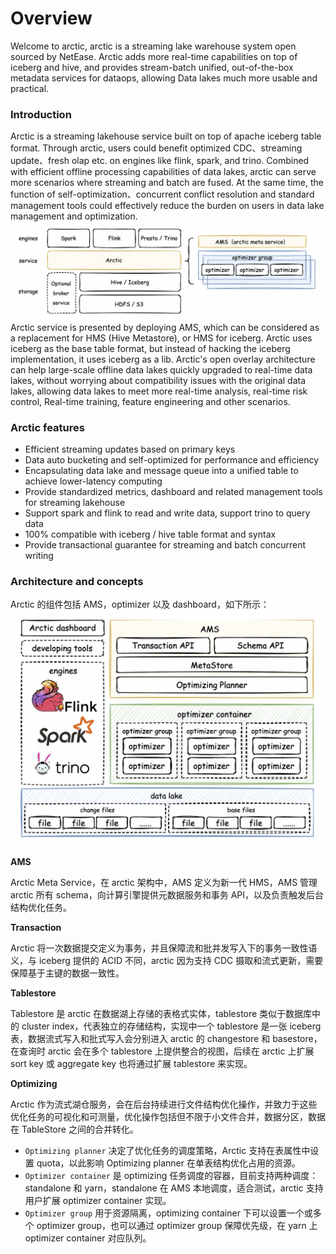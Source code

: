 # Overview
Welcome to arctic, arctic is a streaming lake warehouse system open sourced by NetEase.
Arctic adds more real-time capabilities on top of iceberg and hive, and provides stream-batch unified, out-of-the-box metadata services for dataops,
allowing Data lakes much more usable and practical.

### Introduction

Arctic is a streaming lakehouse service built on top of apache iceberg table format.
Through arctic, users could benefit optimized CDC、streaming update、fresh olap etc. on engines like flink, spark, and trino.
Combined with efficient offline processing capabilities of data lakes, arctic can serve more scenarios where streaming and batch are fused.
At the same time, the function of self-optimization、concurrent conflict resolution and standard management tools could effectively reduce the burden on users in data lake management and optimization.
![Introduce](images/arctic_introduce.png)
Arctic service is presented by deploying AMS, which can be considered as a replacement for HMS (Hive Metastore), or HMS for iceberg.
Arctic uses iceberg as the base table format, but instead of hacking the iceberg implementation, it uses iceberg as a lib.
Arctic's open overlay architecture can help large-scale offline data lakes quickly upgraded to real-time data lakes, without worrying about compatibility issues with the original data lakes,
allowing data lakes to meet more real-time analysis, real-time risk control, Real-time training, feature engineering and other scenarios.

### Arctic features

* Efficient streaming updates based on primary keys
* Data auto bucketing and self-optimized for performance and efficiency
* Encapsulating data lake and message queue into a unified table to achieve lower-latency computing
* Provide standardized metrics, dashboard and related management tools for streaming lakehouse
* Support spark and flink to read and write data, support trino to query data
* 100% compatible with iceberg / hive table format and syntax
* Provide transactional guarantee for streaming and batch concurrent writing


### Architecture and concepts
Arctic 的组件包括 AMS，optimizer 以及 dashboard，如下所示：
![Architecture](images/arctic_architecture.png)

**AMS**

Arctic Meta Service，在 arctic 架构中，AMS 定义为新一代 HMS，AMS 管理 arctic 所有 schema，向计算引擎提供元数据服务和事务 API，以及负责触发后台结构优化任务。

**Transaction**

Arctic 将一次数据提交定义为事务，并且保障流和批并发写入下的事务一致性语义，与 iceberg 提供的 ACID 不同，arctic 因为支持 CDC 摄取和流式更新，需要保障基于主键的数据一致性。

**Tablestore**

Tablestore 是 arctic 在数据湖上存储的表格式实体，tablestore 类似于数据库中的 cluster index，代表独立的存储结构，实现中一个 tablestore 是一张 iceberg 表，数据流式写入和批式写入会分别进入 arctic 的 changestore 和 basestore，在查询时 arctic 会在多个 tablestore 上提供整合的视图，后续在 arctic 上扩展 sort key 或 aggregate key 也将通过扩展 tablestore 来实现。

**Optimizing**

Arctic 作为流式湖仓服务，会在后台持续进行文件结构优化操作，并致力于这些优化任务的可视化和可测量，优化操作包括但不限于小文件合并，数据分区，数据在 TableStore 之间的合并转化。

- `Optimizing planner` 决定了优化任务的调度策略，Arctic 支持在表属性中设置 quota，以此影响 Optimizing planner 在单表结构优化占用的资源。
- `Optimizer container` 是 optimizing 任务调度的容器，目前支持两种调度：standalone 和 yarn，standalone 在 AMS 本地调度，适合测试，arctic 支持用户扩展 optimizer container 实现。
- `Optimizer group` 用于资源隔离，optimizing container 下可以设置一个或多个 optimizer group，也可以通过 optimizer group 保障优先级，在 yarn 上 optimizer container 对应队列。


